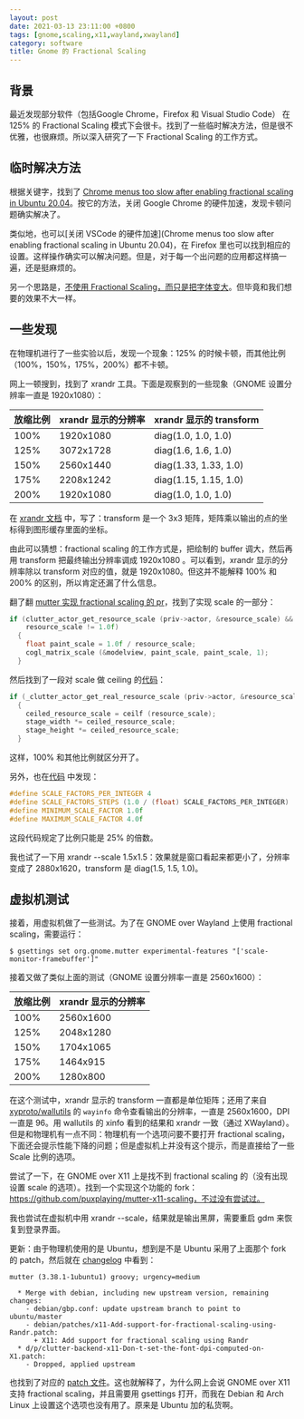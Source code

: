 ```yaml
---
layout: post
date: 2021-03-13 23:11:00 +0800
tags: [gnome,scaling,x11,wayland,xwayland]
category: software
title: Gnome 的 Fractional Scaling
---
```


## 背景

最近发现部分软件（包括Google Chrome，Firefox 和 Visual Studio Code） 在 125% 的 Fractional Scaling 模式下会很卡。找到了一些临时解决方法，但是很不优雅，也很麻烦。所以深入研究了一下 Fractional Scaling 的工作方式。

## 临时解决方法

根据关键字，找到了 [Chrome menus too slow after enabling fractional scaling in Ubuntu 20.04](https://askubuntu.com/questions/1274719/chrome-menus-too-slow-after-enabling-fractional-scaling-in-ubuntu-20-04)。按它的方法，关闭 Google Chrome 的硬件加速，发现卡顿问题确实解决了。

类似地，也可以[关闭 VSCode 的硬件加速](Chrome menus too slow after enabling fractional scaling in Ubuntu 20.04)，在 Firefox 里也可以找到相应的设置。这样操作确实可以解决问题。但是，对于每一个出问题的应用都这样搞一遍，还是挺麻烦的。

另一个思路是，[不使用 Fractional Scaling，而只是把字体变大](https://askubuntu.com/questions/1230208/fractional-scaling-does-not-work-properly-ubuntu-20-04/1272794#1272794)。但毕竟和我们想要的效果不大一样。

## 一些发现

在物理机进行了一些实验以后，发现一个现象：125% 的时候卡顿，而其他比例（100%，150%，175%，200%）都不卡顿。

网上一顿搜到，找到了 xrandr 工具。下面是观察到的一些现象（GNOME 设置分辨率一直是 1920x1080）：

| 放缩比例 | xrandr 显示的分辨率 | xrandr 显示的 transform |
| -------- | ------------------- | ----------------------- |
| 100%     | 1920x1080           | diag(1.0, 1.0, 1.0)     |
| 125%     | 3072x1728           | diag(1.6, 1.6, 1.0)     |
| 150%     | 2560x1440           | diag(1.33, 1.33, 1.0)   |
| 175%     | 2208x1242           | diag(1.15, 1.15, 1.0)   |
| 200%     | 1920x1080           | diag(1.0, 1.0, 1.0)     |

在 [xrandr 文档](https://www.x.org/releases/X11R7.5/doc/man/man1/xrandr.1.html) 中，写了：transform 是一个 3x3 矩阵，矩阵乘以输出的点的坐标得到图形缓存里面的坐标。

由此可以猜想：fractional scaling 的工作方式是，把绘制的 buffer 调大，然后再用 transform 把最终输出分辨率调成 1920x1080 。可以看到，xrandr 显示的分辨率除以 transform 对应的值，就是 1920x1080。但这并不能解释 100% 和 200% 的区别，所以肯定还漏了什么信息。

翻了翻 [mutter 实现 fractional scaling 的 pr](https://gitlab.gnome.org/GNOME/mutter/-/merge_requests/3/diffs#989734a4aea877b0c1d80fa73cbe2ee59de79fba_376_422)，找到了实现 scale 的一部分：

```cpp
if (clutter_actor_get_resource_scale (priv->actor, &resource_scale) &&
    resource_scale != 1.0f)
  {
    float paint_scale = 1.0f / resource_scale;
    cogl_matrix_scale (&modelview, paint_scale, paint_scale, 1);
  }
```

然后找到了一段对 scale 做 ceiling 的[代码](https://gitlab.gnome.org/GNOME/mutter/-/merge_requests/3/diffs#989734a4aea877b0c1d80fa73cbe2ee59de79fba_238_265)：

```cpp
if (_clutter_actor_get_real_resource_scale (priv->actor, &resource_scale))
  {
    ceiled_resource_scale = ceilf (resource_scale);
    stage_width *= ceiled_resource_scale;
    stage_height *= ceiled_resource_scale;
  }
```

这样，100% 和其他比例就区分开了。

另外，也在[代码](https://gitlab.gnome.org/GNOME/mutter/-/merge_requests/3/diffs#d66a28cda989fbb17c8a7302b3f6360640c3c152_33_33) 中发现：

```cpp
#define SCALE_FACTORS_PER_INTEGER 4
#define SCALE_FACTORS_STEPS (1.0 / (float) SCALE_FACTORS_PER_INTEGER)
#define MINIMUM_SCALE_FACTOR 1.0f
#define MAXIMUM_SCALE_FACTOR 4.0f
```

这段代码规定了比例只能是 25% 的倍数。

我也试了一下用 xrandr --scale 1.5x1.5：效果就是窗口看起来都更小了，分辨率变成了 2880x1620，transform 是 diag(1.5, 1.5, 1.0)。

## 虚拟机测试

接着，用虚拟机做了一些测试。为了在 GNOME over Wayland 上使用 fractional scaling，需要运行：

```shell
$ gsettings set org.gnome.mutter experimental-features "['scale-monitor-framebuffer']"
```

接着又做了类似上面的测试（GNOME 设置分辨率一直是 2560x1600）：

| 放缩比例 | xrandr 显示的分辨率 |
| -------- | ------------------- |
| 100%     | 2560x1600           |
| 125%     | 2048x1280           |
| 150%     | 1704x1065           |
| 175%     | 1464x915            |
| 200%     | 1280x800            |

在这个测试中，xrandr 显示的 transform 一直都是单位矩阵；还用了来自 [xyproto/wallutils](https://github.com/xyproto/wallutils) 的 `wayinfo` 命令查看输出的分辨率，一直是 2560x1600，DPI 一直是 96。用 wallutils 的 xinfo 看到的结果和 xrandr 一致（通过 XWayland）。但是和物理机有一点不同：物理机有一个选项问要不要打开 fractional scaling，下面还会提示性能下降的问题；但是虚拟机上并没有这个提示，而是直接给了一些 Scale 比例的选项。

尝试了一下，在 GNOME over X11 上是找不到 fractional scaling 的（没有出现设置 scale 的选项）。找到一个实现这个功能的 fork：https://github.com/puxplaying/mutter-x11-scaling，不过没有尝试过。

我也尝试在虚拟机中用 xrandr --scale，结果就是输出黑屏，需要重启 gdm 来恢复到登录界面。

更新：由于物理机使用的是 Ubuntu，想到是不是 Ubuntu 采用了上面那个 fork 的 patch，然后就在 [changelog](https://changelogs.ubuntu.com/changelogs/pool/main/m/mutter/mutter_3.38.1-1ubuntu1/changelog) 中看到：

```
mutter (3.38.1-1ubuntu1) groovy; urgency=medium

  * Merge with debian, including new upstream version, remaining changes:
    - debian/gbp.conf: update upstream branch to point to ubuntu/master
    - debian/patches/x11-Add-support-for-fractional-scaling-using-Randr.patch:
      + X11: Add support for fractional scaling using Randr
  * d/p/clutter-backend-x11-Don-t-set-the-font-dpi-computed-on-X1.patch:
    - Dropped, applied upstream
```

也找到了对应的 [patch 文件](https://git.launchpad.net/ubuntu/+source/mutter/tree/debian/patches/x11-Add-support-for-fractional-scaling-using-Randr.patch?h=applied/ubuntu/groovy)。这也就解释了，为什么网上会说 GNOME over X11 支持 fractional scaling，并且需要用 gsettings 打开，而我在 Debian 和 Arch Linux 上设置这个选项也没有用了。原来是 Ubuntu 加的私货啊。